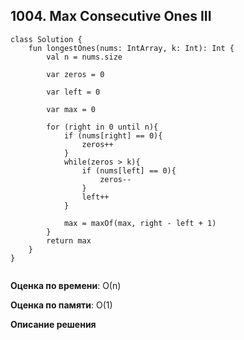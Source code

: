 ## 1004. Max Consecutive Ones III


```
class Solution {
    fun longestOnes(nums: IntArray, k: Int): Int {
        val n = nums.size

        var zeros = 0

        var left = 0

        var max = 0

        for (right in 0 until n){
            if (nums[right] == 0){
                zeros++
            }
            while(zeros > k){
                if (nums[left] == 0){
                    zeros--
                }
                left++
            }

            max = maxOf(max, right - left + 1)
        }
        return max
    }
}


```

**Оценка по времени**: О(n)


**Оценка по памяти**: О(1)


**Описание решения**
```

```